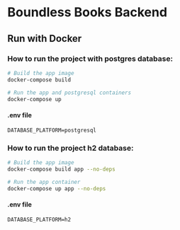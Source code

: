 # Boundless Books Backend

## Run with Docker

### How to run the project with postgres database:
```sh
# Build the app image
docker-compose build

# Run the app and postgresql containers
docker-compose up
```

#### .env file
```DATABASE_PLATFORM=postgresql```

### How to run the project h2 database:
```sh
# Build the app image
docker-compose build app --no-deps

# Run the app container
docker-compose up app --no-deps
```

#### .env file
```DATABASE_PLATFORM=h2```
